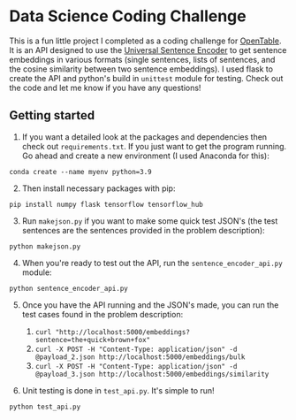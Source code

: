 # Data Science Coding Challenge

This is a fun little project I completed as a coding challenge for [OpenTable](https://www.opentable.com/). It is an API designed to use the [Universal Sentence Encoder](https://tfhub.dev/google/universal-sentence-encoder/4) to get sentence embeddings in various formats (single sentences, lists of sentences, and the cosine similarity between two sentence embeddings). I used flask to create the API and python's build in `unittest` module for testing. Check out the code and let me know if you have any questions!

## Getting started
1. If you want a detailed look at the packages and dependencies then check out `requirements.txt`. If you just want to get the program running. Go ahead and create a new environment (I used Anaconda for this):
```
conda create --name myenv python=3.9
```
2. Then install necessary packages with pip:
```
pip install numpy flask tensorflow tensorflow_hub
```
3. Run `makejson.py` if you want to make some quick test JSON's (the test sentences are the sentences provided in the problem description):
```
python makejson.py
```
4. When you're ready to test out the API, run the `sentence_encoder_api.py` module:
```
python sentence_encoder_api.py
```
5. Once you have the API running and the JSON's made, you can run the test cases found in the problem description:
    1. `curl "http://localhost:5000/embeddings?sentence=the+quick+brown+fox"`
    2. `curl -X POST -H "Content-Type: application/json" -d @payload_2.json http://localhost:5000/embeddings/bulk`
    3. `curl -X POST -H "Content-Type: application/json" -d @payload_3.json http://localhost:5000/embeddings/similarity`

6. Unit testing is done in `test_api.py`. It's simple to run!
```
python test_api.py
```

